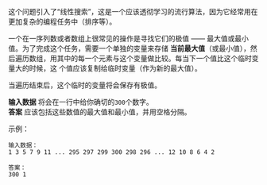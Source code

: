 这个问题引入了“线性搜索”，这是一个应该透彻学习的流行算法，因为它经常用在更加复杂的编程任务中（排序等）。  

一个在一序列数或者数组上很常见的操作是寻找它们的极值 —— 最大值或最小值。为了完成这个任务，需要一个单独的变量来存储
**当前最大值**（或最小值），然后遍历数组，用其中的每一个元素与这个变量做比较。每当下一个值比这个临时变量大的时候，这
个值应该复制给临时变量（作为新的最大值）。  

当遍历结束后，这个临时的变量将会保存有极值。  

**输入数据** 将会在一行中给你确切的`300`个数字。     
**答案** 应该包括这些数值的最大值和最小值，并用空格分隔。     

示例：  

	输入数据：
	1 3 5 7 9 11 ... 295 297 299 300 298 296 ... 12 10 8 6 4 2
	
	答案：
	300 1
